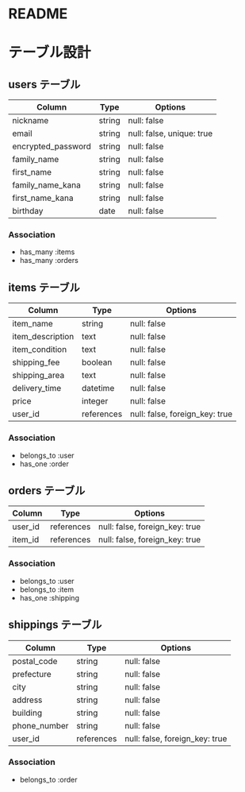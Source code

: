 # README

# テーブル設計

## users テーブル

| Column             | Type   | Options     |
| ------------------ | ------ | ----------- |
| nickname           | string | null: false |
| email              | string | null: false, unique: true |
| encrypted_password | string | null: false |
| family_name        | string | null: false |
| first_name         | string | null: false |
| family_name_kana   | string | null: false |
| first_name_kana    | string | null: false |
| birthday           | date   | null: false |


### Association

- has_many :items
- has_many :orders

## items テーブル

| Column           | Type       | Options     |
| ---------------- | ---------- | ----------- |
| item_name        | string     | null: false |
| item_description | text       | null: false |
| item_condition   | text       | null: false |
| shipping_fee     | boolean    | null: false |
| shipping_area    | text       | null: false |
| delivery_time    | datetime   | null: false |
| price            | integer    | null: false |
| user_id          | references | null: false, foreign_key: true |

### Association

- belongs_to :user
- has_one    :order

## orders テーブル

| Column    | Type       | Options                        |
| --------- | ---------- | ------------------------------ |
| user_id   | references | null: false, foreign_key: true |
| item_id   | references | null: false, foreign_key: true |

### Association

- belongs_to :user
- belongs_to :item
- has_one    :shipping

## shippings テーブル

| Column       | Type       | Options                        |
| ------------ | ---------- | ------------------------------ |
| postal_code  | string     | null: false                    |
| prefecture   | string     | null: false                    |
| city         | string     | null: false                    |
| address      | string     | null: false                    |
| building     | string     | null: false                    |
| phone_number | string     | null: false                    |
| user_id      | references | null: false, foreign_key: true |

### Association

- belongs_to :order